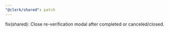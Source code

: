 ```yaml
---
"@clerk/shared": patch
---
```


fix(shared): Close re-verification modal after completed or canceled/closed.
